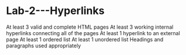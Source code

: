 # Lab-2---Hyperlinks
At least 3 valid and complete HTML pages
At least 3 working internal hyperlinks connecting all of the pages
At least 1 hyperlink to an external page
At least 1 ordered list
At least 1 unordered list
Headings and paragraphs used appropriately
